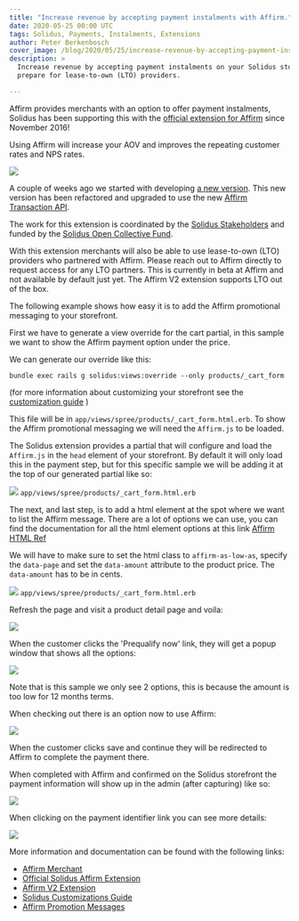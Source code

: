 ```yaml
---
title: "Increase revenue by accepting payment instalments with Affirm."
date: 2020-05-25 00:00 UTC
tags: Solidus, Payments, Instalments, Extensions
author: Peter Berkenbosch
cover_image: /blog/2020/05/25/increase-revenue-by-accepting-payment-instalments-with-affirm/affirm-numbers.png
description: >
  Increase revenue by accepting payment instalments on your Solidus store with Affirm and
  prepare for lease-to-own (LTO) providers.

---
```


Affirm provides merchants with an option to offer payment instalments, Solidus has been supporting this with the [official extension for Affirm](https://github.com/solidusio/solidus_affirm) since November 2016!

Using Affirm will increase your AOV and improves the repeating customer rates and NPS rates.

![](/blog/2020/05/25/increase-revenue-by-accepting-payment-instalments-with-affirm/affirm-numbers.png)

A couple of weeks ago we started with developing [a new version](https://github.com/solidusio-contrib/solidus_affirm_v2). This new version has been refactored and upgraded to use the new [Affirm Transaction API](https://docs.affirm.com/affirm-developers/changelog/transactions-api).

The work for this extension is coordinated by the [Solidus Stakeholders](https://solidus.io/community) and funded by the [Solidus Open Collective Fund](https://opencollective.com/solidus).


With this extension merchants will also be able to use lease-to-own (LTO) providers who partnered with Affirm. Please reach out to Affirm directly to request access for any LTO partners. This is currently in beta at Affirm and not available by default just yet. The Affirm V2 extension supports LTO out of the box.

The following example shows how easy it is to add the Affirm promotional messaging to your storefront.  

First we have to generate a view override for the cart partial, in this sample we want to show the Affirm payment option under the price.

We can generate our override like this:
```
bundle exec rails g solidus:views:override --only products/_cart_form
```
(for more information about customizing your storefront see the [customization guide](https://guides.solidus.io/developers/customizations/customizing-storefront.html) )

This file will be in `app/views/spree/products/_cart_form.html.erb`. To show the Affirm promotional messaging we will need the `Affirm.js` to be loaded.

The Solidus extension provides a partial that will configure and load the `Affirm.js` in the `head` element of your storefront. By default it will only load this in the payment step, but for this specific sample we will be adding it at the top of our generated partial like so:

![](/blog/2020/05/25/increase-revenue-by-accepting-payment-instalments-with-affirm/affirmjs-partial-cart.png)
`app/views/spree/products/_cart_form.html.erb`

The next, and last step, is to add a html element at the spot where we want to list the Affirm message. There are a lot of options we can use, you can find the documentation for all the html element options at this link [Affirm HTML Ref](https://docs.affirm.com/affirm-developers/docs/html-reference)

We will have to make sure to set the html class to `affirm-as-low-as`, specify the `data-page` and set the `data-amount` attribute to the product price. The `data-amount` has to be in cents.

![](/blog/2020/05/25/increase-revenue-by-accepting-payment-instalments-with-affirm/affirm-promotion-cart-html.png)
`app/views/spree/products/_cart_form.html.erb`

Refresh the page and visit a product detail page and voila:

![](/blog/2020/05/25/increase-revenue-by-accepting-payment-instalments-with-affirm/product-detail-page-with-affirm.png)

When the customer clicks the 'Prequalify now' link, they will get a popup window that shows all the options:

![](/blog/2020/05/25/increase-revenue-by-accepting-payment-instalments-with-affirm/affirm-payment-options-popup.png)

Note that is this sample we only see 2 options, this is because the amount is too low for 12 months terms.

When checking out there is an option now to use Affirm:

![](/blog/2020/05/25/increase-revenue-by-accepting-payment-instalments-with-affirm/checkout-payment-step-affirm.png)

When the customer clicks save and continue they will be redirected to Affirm to complete the payment there.

When completed with Affirm and confirmed on the Solidus storefront the payment information will show up in the admin (after capturing) like so:

![](/blog/2020/05/25/increase-revenue-by-accepting-payment-instalments-with-affirm/admin-payment-completed-affirm.png)

When clicking on the payment identifier link you can see more details:

![](/blog/2020/05/25/increase-revenue-by-accepting-payment-instalments-with-affirm/admin-payment-details-affirm.png)

More information and documentation can be found with the following links:

- [Affirm Merchant](https://www.affirm.com/business)
- [Official Solidus Affirm Extension](https://github.com/solidusio/solidus_affirm)
- [Affirm V2 Extension](https://github.com/solidusio-contrib/solidus_affirm_v2)
- [Solidus Customizations Guide](https://guides.solidus.io/developers/customizations/overview.html)
- [Affirm Promotion Messages](https://docs.affirm.com/affirm-developers/docs/promo-messaging-getting-started)
